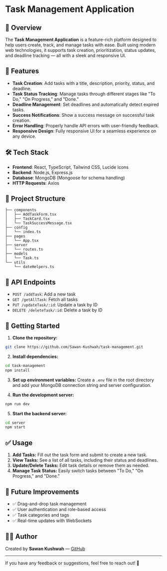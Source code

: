 # Task Management Application

## 📘 Overview
The **Task Management Application** is a feature-rich platform designed to help users create, track, and manage tasks with ease. Built using modern web technologies, it supports task creation, prioritization, status updates, and deadline tracking — all with a sleek and responsive UI.

## 🚀 Features
- **Task Creation**: Add tasks with a title, description, priority, status, and deadline.
- **Task Status Tracking**: Manage tasks through different stages like "To Do," "On Progress," and "Done."
- **Deadline Management**: Set deadlines and automatically detect expired tasks.
- **Success Notifications**: Show a success message on successful task creation.
- **Error Handling**: Properly handle API errors with user-friendly feedback.
- **Responsive Design**: Fully responsive UI for a seamless experience on any device.

## 🛠️ Tech Stack
- **Frontend**: React, TypeScript, Tailwind CSS, Lucide Icons
- **Backend**: Node.js, Express.js
- **Database**: MongoDB (Mongoose for schema handling)
- **HTTP Requests**: Axios

## 📂 Project Structure
```
├── components
│   ├── AddTaskForm.tsx
│   ├── TaskCard.tsx
│   └── TaskSuccessMessage.tsx
├── config
│   └── index.ts
├── pages
│   └── App.tsx
├── server
│   └── routes.ts
├── models
│   └── Task.ts
└── utils
    └── dateHelpers.ts
```

## 🚚 API Endpoints
- `POST /addTask`: Add a new task
- `GET /getAllTask`: Fetch all tasks
- `PUT /updateTask/:id`: Update a task by ID
- `DELETE /deleteTask/:id`: Delete a task by ID

## 🏁 Getting Started

1. **Clone the repository:**
```bash
git clone https://github.com/Sawan-Kushwah/task-management.git
```

2. **Install dependencies:**
```bash
cd task-management
npm install
```

3. **Set up environment variables:**
Create a `.env` file in the root directory and add your MongoDB connection string and server configuration.

4. **Run the development server:**
```bash
npm run dev
```

5. **Start the backend server:**
```bash
cd server
npm start
```

## ✅ Usage
1. **Add Tasks:** Fill out the task form and submit to create a new task.
2. **View Tasks:** See a list of all tasks, including their status and deadlines.
3. **Update/Delete Tasks:** Edit task details or remove them as needed.
4. **Manage Task Status:** Easily switch tasks between "To Do," "On Progress," and "Done."

## 🧩 Future Improvements
- ✅ Drag-and-drop task management
- ✅ User authentication and role-based access
- ✅ Task categories and tags
- ✅ Real-time updates with WebSockets

## 🧑‍💻 Author
Created by **Sawan Kushwah** — [GitHub](https://github.com/Sawan-Kushwah)

---

If you have any feedback or suggestions, feel free to reach out! 🚀

